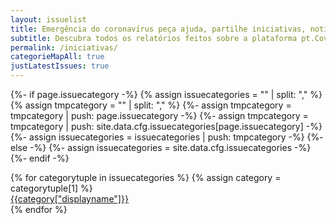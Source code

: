 ```yaml
---
layout: issuelist
title: Emergência do coronavírus peça ajuda, partilhe iniciativas, notícias, dados
subtitle: Descubra todos os relatórios feitos sobre a plataforma pt.Covid19people.Help
permalink: /iniciativas/
categorieMapAll: true
justLatestIssues: true
---
```


{%- if page.issuecategory -%}
{% assign issuecategories = "" | split: "," %}
{% assign tmpcategory = "" | split: "," %}
{%- assign tmpcategory = tmpcategory | push: page.issuecategory -%}
{%- assign tmpcategory = tmpcategory | push: site.data.cfg.issuecategories[page.issuecategory] -%}
{%- assign issuecategories = issuecategories |  push: tmpcategory -%}
{%- else -%}
{%- assign issuecategories = site.data.cfg.issuecategories -%}
{%- endif -%}

<div class="row mx-auto">
{% for categorytuple in issuecategories %}
{% assign category = categorytuple[1] %}
  <div class="col-xs-12 col-sm-6 mb-15">
	  <a href="{{category["permalink"]}}" class="btn btn-primary btn-block">{{category["displayname"]}}</a>
	</div>
{% endfor %}
</div>


